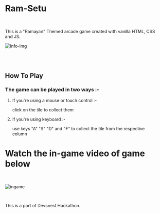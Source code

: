 # Ram-Setu

<br>

This is a "Ramayan" Themed arcade game created with vanilla HTML, CSS and JS.

![info-img](https://user-images.githubusercontent.com/64952178/193568380-563de9d5-aa9c-4e9e-89d4-0ba81c0d61ea.jpeg)


<br>



<br>

How To Play
--------------

### The game can be played in two ways :-<br>

1. If you're using a mouse or touch control :- 
    <br>

    click on the tile to collect them
    <br>

      
      
2. If you're using keyboard :-
    <br>
    
    use keys "A" "S" "D" and "F" to collect the tile from the respective column<br>
  
 Watch the in-game video of game below 
 ============================================
  
  <br>





![ingame](https://user-images.githubusercontent.com/64952178/193570314-b90672c0-309e-4051-b84d-c2b18487d871.gif)



<br>

This is a part of Devsnest Hackathon.

<br>


